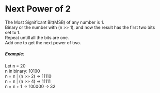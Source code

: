 # Next Power of 2

The Most Significant Bit(MSB) of any number is 1.  
Binary or the number with (n >> 1), and now the result has the first two bits set to 1.  
Repeat untill all the bits are one.  
Add one to get the next power of two.  


##### Example:

Let n = 20  
n in binary: 10100  
n = n | (n >> 2) => 11110  
n = n | (n >> 4) => 11111  
n = n + 1 => 100000 => 32  
